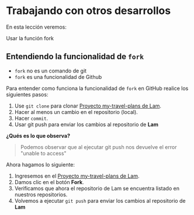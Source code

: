 # Trabajando con otros desarrollos

En esta lección veremos:

Usar la función fork

## Entendiendo la funcionalidad de `fork`

 - `fork` no es un comando de git
 - `fork` es una funcionalidad de Github

Para entender como funciona la funcionalidad de `fork` en GitHub realice los siguientes pasos:

1. Use `git clone` para clonar [Proyecto my-travel-plans de Lam](https://github.com/udacity/course-collaboration-travel-plans).
2. Hacer al menos un cambio en el repositorio (local).
3. Hacer `commit`.
4. Usar git push para enviar los cambios al repositorio de **Lam**

**¿Qués es lo que observa?**

> Podemos observar que al ejecutar git push nos devuelve el error "unable to access"

Ahora hagamos lo siguiente:

 1. Ingresemos en el [Proyecto my-travel-plans de Lam](https://github.com/udacity/course-collaboration-travel-plans).
 2. Damos clic en el botón **Fork**.
 3. Verificamos que ahora el repositorio de Lam se encuentra listado en nuestros repositorios.
 4. Volvemos a ejecutar `git push` para enviar los cambios al repositorio de **Lam**



<!--stackedit_data:
eyJoaXN0b3J5IjpbMTg4MjY4NzQwNCw5MDg1ODc1MDhdfQ==
-->